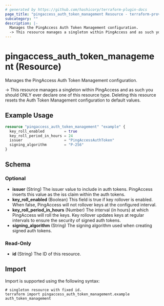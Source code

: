 ```yaml
---
# generated by https://github.com/hashicorp/terraform-plugin-docs
page_title: "pingaccess_auth_token_management Resource - terraform-provider-pingaccess"
subcategory: ""
description: |-
  Manages the PingAccess Auth Token Management configuration.
  -> This resource manages a singleton within PingAccess and as such you should ONLY ever declare one of this resource type. Deleting this resource resets the Auth Token Management configuration to default values.
---
```


# pingaccess_auth_token_management (Resource)

Manages the PingAccess Auth Token Management configuration.

-> This resource manages a singleton within PingAccess and as such you should ONLY ever declare one of this resource type. Deleting this resource resets the Auth Token Management configuration to default values.

## Example Usage

```terraform
resource "pingaccess_auth_token_management" "example" {
  key_roll_enabled         = true
  key_roll_period_in_hours = 24
  issuer                   = "PingAccessAuthToken"
  signing_algorithm        = "P-256"
}
```

<!-- schema generated by tfplugindocs -->
## Schema

### Optional

- **issuer** (String) The issuer value to include in auth tokens. PingAccess inserts this value as the iss claim within the auth tokens.
- **key_roll_enabled** (Boolean) This field is true if key rollover is enabled. When false, PingAccess will not rollover keys at the configured interval.
- **key_roll_period_in_hours** (Number) The interval (in hours) at which PingAccess will roll the keys. Key rollover updates keys at regular intervals to ensure the security of signed auth tokens.
- **signing_algorithm** (String) The signing algorithm used when creating signed auth tokens.

### Read-Only

- **id** (String) The ID of this resource.

## Import

Import is supported using the following syntax:

```shell
# singleton resource with fixed id.
terraform import pingaccess_auth_token_management.example auth_token_management
```
